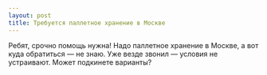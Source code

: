 ```yaml
---
layout: post 
title: Требуется паллетное хранение в Москве 
--- 
```

Ребят, срочно помощь нужна! Надо паллетное хранение в Москве, а вот куда обратиться — не знаю. Уже везде звонил — условия не устраивают. Может подкинете варианты?